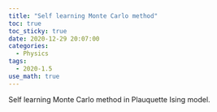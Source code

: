 ```yaml
---
title: "Self learning Monte Carlo method"
toc: true
toc_sticky: true
date: 2020-12-29 20:07:00
categories: 
  - Physics
tags: 
  - 2020-1.5
use_math: true
---
```


Self learning Monte Carlo method in Plauquette Ising model.
